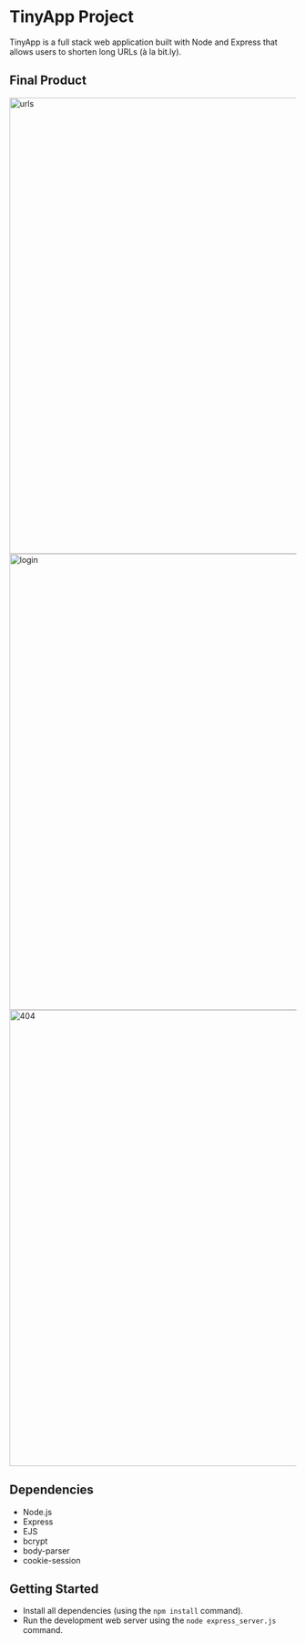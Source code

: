 # TinyApp Project

TinyApp is a full stack web application built with Node and Express that allows users to shorten long URLs (à la bit.ly).

## Final Product

<img src="https://github.com/geecrypt/tinyapp/blob/main/docs/tinyapp-urls.png" alt="urls" width="800">
<img src="https://github.com/geecrypt/tinyapp/blob/main/docs/tinyapp-login.png" alt="login" width="800">
<img src="https://github.com/geecrypt/tinyapp/blob/main/docs/tinyapp-404.png" alt="404" width="800">

## Dependencies

- Node.js
- Express
- EJS
- bcrypt
- body-parser
- cookie-session

## Getting Started

- Install all dependencies (using the `npm install` command).
- Run the development web server using the `node express_server.js` command.
